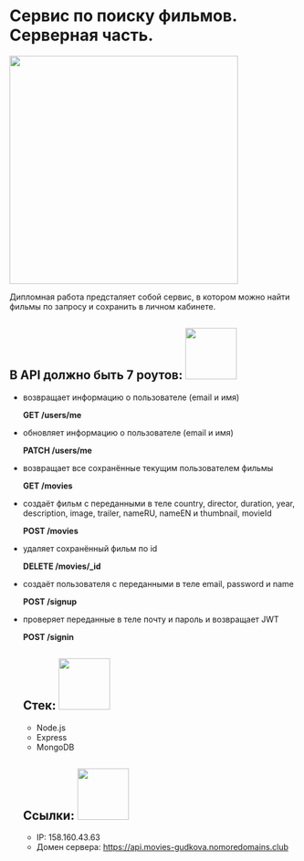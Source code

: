 # Сервис по поиску фильмов. Серверная часть.

<img src="https://media.giphy.com/media/2XflxzDAw5pn6WaA372/giphy.gif" width="400" height="400">

Дипломная работа предсталяет собой сервис, в котором можно найти фильмы по запросу и сохранить в личном кабинете.

## В API должно быть 7 роутов: <img src="https://media.giphy.com/media/l4vdxJO98HZpLbtb2c/giphy.gif" width="90" height="90">

- возвращает информацию о пользователе (email и имя)

  **GET /users/me**

- обновляет информацию о пользователе (email и имя)

  **PATCH /users/me**

- возвращает все сохранённые текущим пользователем фильмы

  **GET /movies**

- создаёт фильм с переданными в теле country, director, duration, year, description, image, trailer, nameRU, nameEN и thumbnail, movieId

  **POST /movies**

- удаляет сохранённый фильм по id

  **DELETE /movies/\_id**

- создаёт пользователя с переданными в теле email, password и name

  **POST /signup**

- проверяет переданные в теле почту и пароль и возвращает JWT

  **POST /signin**

  ## Стек: <img src="https://media.giphy.com/media/lhPfjSaW3bir1xMTSW/giphy.gif" width="90" height="90">

  - Node.js
  - Express
  - MongoDB

  ## Ссылки: <img src="https://media.giphy.com/media/owmbZ3kI545USlH5QZ/giphy.gif" width="90" height="90">

  - IP: 158.160.43.63
  - Домен сервера: https://api.movies-gudkova.nomoredomains.club
